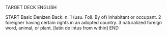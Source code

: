 TARGET DECK
ENGLISH

START
Basic
Denizen
Back: n. 1 (usu. Foll. By of) inhabitant or occupant. 2 foreigner having certain rights in an adopted country. 3 naturalized foreign word, animal, or plant. [latin de intus from within]
END
